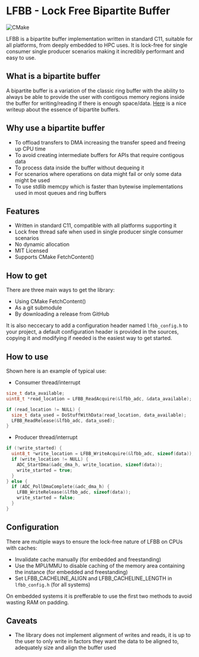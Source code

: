 # LFBB - Lock Free Bipartite Buffer
![CMake](https://github.com/DNedic/lfbb/actions/workflows/.github/workflows/cmake.yml/badge.svg)

LFBB is a bipartite buffer implementation written in standard C11, suitable for all platforms, from deeply embedded to HPC uses. It is lock-free for single consumer single producer scenarios making it incredibly performant and easy to use.

## What is a bipartite buffer

A bipartite buffer is a variation of the classic ring buffer with the ability to always be able to provide the user with contigous memory regions inside the buffer for writing/reading if there is enough space/data.
[Here](https://www.codeproject.com/Articles/3479/The-Bip-Buffer-The-Circular-Buffer-with-a-Twist) is a nice writeup about the essence of bipartite buffers.

## Why use a bipartite buffer
* To offload transfers to DMA increasing the transfer speed and freeing up CPU time
* To avoid creating intermediate buffers for APIs that require contigous data
* To process data inside the buffer without dequeing it
* For scenarios where operations on data might fail or only some data might be used
* To use stdlib memcpy which is faster than bytewise implementations used in most queues and ring buffers

## Features
* Written in standard C11, compatible with all platforms supporting it
* Lock free thread safe when used in single producer single consumer scenarios
* No dynamic allocation
* MIT Licensed
* Supports CMake FetchContent()

## How to get
There are three main ways to get the library:
* Using CMake FetchContent()
* As a git submodule
* By downloading a release from GitHub

It is also neccecary to add a configuration header named ```lfbb_config.h``` to your project, a default configuration header is provided in the sources, copying it and modifying if needed is the easiest way to get started.

## How to use
Shown here is an example of typical use:
* Consumer thread/interrupt
```c
size_t data_available;
uint8_t *read_location = LFBB_ReadAcquire(&lfbb_adc, &data_available);

if (read_location != NULL) {
  size_t data_used = DoStuffWithData(read_location, data_available);
  LFBB_ReadRelease(&lfbb_adc, data_used);
}
```

* Producer thread/interrupt
```c
if (!write_started) {
  uint8_t *write_location = LFBB_WriteAcquire(&lfbb_adc, sizeof(data));
  if (write_location != NULL) {
    ADC_StartDma(&adc_dma_h, write_location, sizeof(data));
    write_started = true;
  }
} else {
  if (ADC_PollDmaComplete(&adc_dma_h) {
    LFBB_WriteRelease(&lfbb_adc, sizeof(data));
    write_started = false;
  }
}
```

## Configuration
There are multiple ways to ensure the lock-free nature of LFBB on CPUs with caches:
* Invalidate cache manually (for embedded and freestanding)
* Use the MPU/MMU to disable caching of the memory area containing the instance (for embedded and freestanding)
* Set LFBB_CACHELINE_ALIGN and LFBB_CACHELINE_LENGTH in ```lfbb_config.h``` (for all systems)

On embedded systems it is prefferable to use the first two methods to avoid wasting RAM on padding.

## Caveats
* The library does not implement alignment of writes and reads, it is up to the user to only write in factors they want the data to be aligned to, adequately size and align the buffer used
